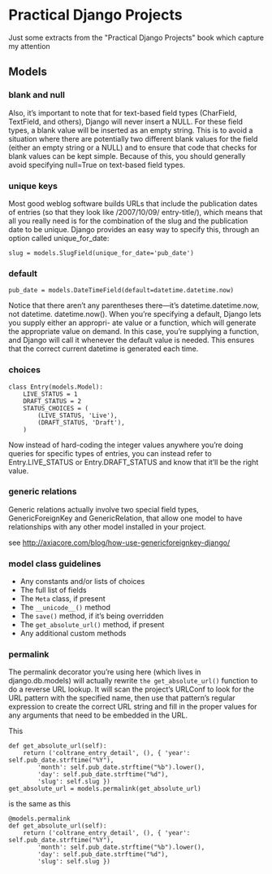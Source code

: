 # Practical Django Projects

Just some extracts from the "Practical Django Projects" book which capture my attention

## Models

### blank and null
Also, it’s important to note that for text-based field types (CharField, TextField, and others), Django
will never insert a NULL. For these field types, a blank value will be inserted as an empty string. This is to
avoid a situation where there are potentially two different blank values for the field (either an empty string or
a NULL) and to ensure that code that checks for blank values can be kept simple. Because of this, you should
generally avoid specifying null=True on text-based field types.

### unique keys
Most good weblog software
builds URLs that include the publication dates of entries (so that they look like /2007/10/09/
entry-title/), which means that all you really need is for the combination of the slug and the
publication date to be unique. Django provides an easy way to specify this, through an option
called unique_for_date:

    slug = models.SlugField(unique_for_date='pub_date')

### default

    pub_date = models.DateTimeField(default=datetime.datetime.now)

Notice that there aren’t any parentheses there—it’s datetime.datetime.now, not datetime.
datetime.now(). When you’re specifying a default, Django lets you supply either an appropri-
ate value or a function, which will generate the appropriate value on demand. In this case,
you’re supplying a function, and Django will call it whenever the default value is needed. This
ensures that the correct current datetime is generated each time.

### choices

    class Entry(models.Model):
        LIVE_STATUS = 1
        DRAFT_STATUS = 2
        STATUS_CHOICES = (
            (LIVE_STATUS, 'Live'),
            (DRAFT_STATUS, 'Draft'),
        )

Now instead of hard-coding the integer values anywhere you’re doing queries for specific
types of entries, you can instead refer to Entry.LIVE_STATUS or Entry.DRAFT_STATUS and know
that it’ll be the right value.

### generic relations
Generic relations actually involve two special field types, GenericForeignKey and
GenericRelation, that allow one model to have relationships with any other model installed in
your project.

see http://axiacore.com/blog/how-use-genericforeignkey-django/

### model class guidelines

- Any constants and/or lists of choices
- The full list of fields
- The `Meta` class, if present
- The `__unicode__()` method
- The `save()` method, if it’s being overridden
- The `get_absolute_url()` method, if present
- Any additional custom methods

### permalink
The permalink decorator you’re using here (which lives in django.db.models) will actually rewrite `the get_absolute_url()` function to do a reverse URL lookup. It will scan the project’s URLConf to look for the URL pattern with the specified name, then use that pattern’s regular expression to create the correct URL string and fill in the proper values for any arguments that need to be embedded in the URL.

This

    def get_absolute_url(self):
        return ('coltrane_entry_detail', (), { 'year': self.pub_date.strftime("%Y"),
            'month': self.pub_date.strftime("%b").lower(),
            'day': self.pub_date.strftime("%d"),
            'slug': self.slug })
    get_absolute_url = models.permalink(get_absolute_url)

is the same as this

    @models.permalink
    def get_absolute_url(self):
        return ('coltrane_entry_detail', (), { 'year': self.pub_date.strftime("%Y"),
            'month': self.pub_date.strftime("%b").lower(),
            'day': self.pub_date.strftime("%d"),
            'slug': self.slug })
